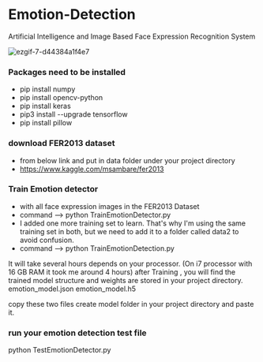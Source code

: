 # Emotion-Detection
Artificial Intelligence and Image Based Face Expression Recognition System

![ezgif-7-d44384a1f4e7](https://github.com/HalukCanSarioz/Emotion-Detection/blob/main/WhatsApp%20Video%202022-05-03%20at%2023.56.44.gif)

### Packages need to be installed
- pip install numpy
- pip install opencv-python
- pip install keras
- pip3 install --upgrade tensorflow
- pip install pillow

### download FER2013 dataset
- from below link and put in data folder under your project directory
- https://www.kaggle.com/msambare/fer2013

### Train Emotion detector
- with all face expression images in the FER2013 Dataset
- command --> python TrainEmotionDetector.py
- I added one more training set to learn. That's why I'm using the same training set in both, but we need to add it to a folder called data2 to avoid confusion.
- command --> python TrainEmotionDetection.py

It will take several hours depends on your processor. (On i7 processor with 16 GB RAM it took me around 4 hours)
after Training , you will find the trained model structure and weights are stored in your project directory.
emotion_model.json
emotion_model.h5

copy these two files create model folder in your project directory and paste it.

### run your emotion detection test file
python TestEmotionDetector.py
